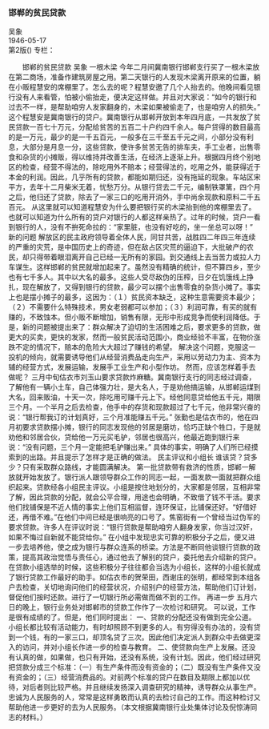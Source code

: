 ### 邯郸的贫民贷款  
吴象  
1946-05-17  
第2版()
专栏：

　　邯郸的贫民贷款
    吴象
            一根木梁
    今年二月间冀南银行邯郸支行买了一根木梁放在第二商场，准备作建筑房屋之用。第二天银行的人发现木梁离开原来的位置，躺在小贩程慧安的席棚里了。怎么去的呢？程慧安邀了几个人抬去的。他晚间看见银行没有人来看管，怕被小偷抬走，便决定这样做。并且对大家说：“如今的银行和过去不一样，是帮助咱穷人发家翻身的，木梁如果被偷走了，也是咱穷人的损失。”
    这个程慧安是冀南银行的贷户。冀南银行从邯郸开放到本年四月底，一共发放了贫民贷款一百七十万元，分配给贫苦的五百二十户约四千余人。每户贷得的数目最高的是一万元，最少的是一千五百元，一般多在三千至五千元之间，小部分没有利息，大部分是月息一分，这些贷款，使许多贫苦无告的排车夫，手工业者，出售零食和杂货的小摊贩，得以维持并改善生活，在经济上逐渐上升。根据四月终个别地区的检查，经营不得法的，除吃用外不赔本；经营得法的，吃用之外，能获得近于本金的利润。因此，几乎所有的贷款，都能如期归还，没有拖延的现象。车站区宋平方，去年十二月柴米无着，忧愁万分。从银行贷去二千元，编制铁罩篱，四个月之后，他归还了贷款，除去了一家三口的吃用开消外，手中尚余现款和原料二千五百元。
    从这里就可以知道程慧安为什么要把银行买的木梁抬到他的席棚里去了。也就可以知道为什么所有的贷户对银行的人都这样亲热了。过年的时候，贷户一看到银行的人，没有不拚死命拉的：“家里脏，也没有好吃的，坐一坐总可以呀！”
            新的问题
    解放区的民主政府领导着全体人民，同甘共苦，战胜四二年四三年连续的严重的灾荒，是中国历史上的奇迹，但在敌占区灾荒的逼迫下，大批破产的农民，却只得带着眼泪离开自己已经一无所有的家园。到交通线上去当苦力或拉人力车谋生。这样邯郸的贫民就增加起来了。虽然没有精确的统计，但不算四乡，至少也有七千多人。其中以大名的最多。这些人受尽敌伪的压榨，日夕在饥饿线上挣扎，现在解放了，又得到银行的贷款，最少可以摆个出售零食的杂货小摊了。事实上也是摆小摊子的最多，这因为：（１）贫民资本缺乏，这种生意需要资本最少；（２）不需要什么特殊技术，男女老弱都可以参加；（３）利润可靠，有买的就有赚的，不致蚀本。但小贩不断增加，销售有限，无形中形成竞争而使利润降低。于是，新的问题被提出来了：群众解决了迫切的生活困难之后，要求更多的贷款，做更大的买卖，更快的发家，然而一般贫民活动范围小，商业经验不丰富，在物价涨跌不定的情况下，赔本的危险大大超过了赚钱的希望。
    解决这个问题，克服这一投机的倾向，就需要诱导他们从经营消费品走向生产，采用以劳动力为主、资本为辅的经营方式，发展运输，发展手工业生产和小型作坊。
    然而，应该怎样着手去做呢？
    三月中旬估衣市刘玉山要求贷款炸麻糖。冀南银行支行的同志经过调查，了解他有一辆小土车，自己体强力壮，是大名人，于是劝他搞运输，从邯郸运煤到大名，回来贩油，十天一次，除吃用可赚千元上下。经他同意贷给他五千元，期限三个月。一个半月之后去检查，他手中的存货和现款超过了七千元，他非常兴奋的说：“银行帮我订的计划真好，三个月准能赚五千元。”
    张勤也是估衣市的，他在四月初要求贷款摆小摊，银行的同志发现他的邻居是磨坊，恰巧正缺个牲口，于是就劝他和邻居合伙，贷给他一万元买毛驴，邻居也很高兴，他最近跑到银行来说：“没有问题，三个月一定能把毛驴赚出来。”
    具体的事实，明确了人们所已经摸索到的出路。并且提示了怎样才是正确的做法。
            民主评议和小组长
    谁该贷？贷多少？只有采取群众路线，才能圆满解决。
    第一批贷款带有救济的性质，邯郸一解放就开始发放了。银行派人跟领导群众工作的同志一起，一面发款一面就把群众组织起来。贷款经各小组民主评议。小组是按住地划分的，大家都是邻居，互相非常了解，因此贷款的分配，就会公平合理，用途也会明确，不致借了钱不干活。要求他们找铺保是不近人情的事实上他们互相监督，连环保证，比铺保还好。“好借好还，再借不难。”在他们中间已经是很响亮的口号了。焦窑街有一个曾经当过伪军的要求贷款。许多人在评议时说：“银行贷款是帮助咱穷人翻身发家，你当过汉奸，如果不悔过自新就不能贷给你。”
    在小组中发现忠实可靠的积极分子之后，便又进一步去培养他，使之成为银行与群众连系的桥梁。方法是不断同他谈银行贷款的政策，提高其政治觉悟与责任心，通过他去了解别的贷户，委托他去介绍新的贷户。在贷款小组选举的时候，这些积极分子往往都会当选为小组长，这样的小组长就成了银行贷款工作最好的助手。如估衣市的贺荣田，西谢庄的张明，都经常到本组各户去检查，关切地询问他们的经营状况，介绍别户的经营方法，帮助他们订计划，督促他们按时还款。进行了一切银行所必需做而做不到的工作。
            再进一步
    五月六日的晚上，银行业务处对邯郸市的贷款工作作了一次检讨和研究。
    可以说，工作是很有成绩的了。但是，他们同时提出：
    一、贷款的分配还没有做到完全公道。小组长都比较有活动能力，有时却照顾不到更多的人。有穷得没有办法的，没有贷到一个钱，有的一家三口，却顶名贷了三次。因此他们决定派人到群众中去做更深入的访问，并对小组长作进一步的检查与教育。
    二、使贷款向生产上发展。还没有认真的做，如果做，也只有开始，还没有系统，没有计划。因此，他们经过研究把贷款分成三个标准：（一）有生产条件而没有资金的；（二）既没有生产条件又没有资金的；（三）经营消费品的。对前两个标准的贷户在数目及期限上都加以优待，对后者则比较严格。并且继续发扬深入调查研究的精神，诱导群众从事生产。
    忠诚为人民服务的人，常常是这样勇敢而认真的去检讨自己的工作。而这种检讨又帮助他进一步更好的去为人民服务。（本文根据冀南银行业处集体讨论及倪惊涛同志的材料。）  

